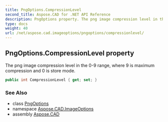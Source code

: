 ```yaml
---
title: PngOptions.CompressionLevel
second_title: Aspose.CAD for .NET API Reference
description: PngOptions property. The png image compression level in the 09 range where 9 is maximum compression and 0 is store mode
type: docs
weight: 40
url: /net/aspose.cad.imageoptions/pngoptions/compressionlevel/
---
```

## PngOptions.CompressionLevel property

The png image compression level in the 0-9 range, where 9 is maximum compression and 0 is store mode.

```csharp
public int CompressionLevel { get; set; }
```

### See Also

* class [PngOptions](../)
* namespace [Aspose.CAD.ImageOptions](../../pngoptions/)
* assembly [Aspose.CAD](../../../)


